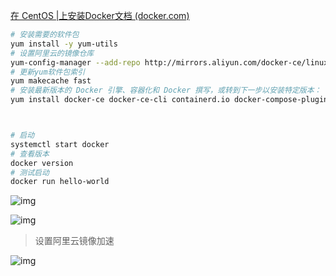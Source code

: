 [在 CentOS |上安装Docker文档 (docker.com)](https://docs.docker.com/engine/install/centos/)





```sh
# 安装需要的软件包
yum install -y yum-utils
# 设置阿里云的镜像仓库
yum-config-manager --add-repo http://mirrors.aliyun.com/docker-ce/linux/centos/docker-ce.repo
# 更新yum软件包索引
yum makecache fast
# 安装最新版本的 Docker 引擎、容器化和 Docker 撰写，或转到下一步以安装特定版本：
yum install docker-ce docker-ce-cli containerd.io docker-compose-plugin



# 启动
systemctl start docker
# 查看版本
docker version
# 测试启动
docker run hello-world
```

![img](https://wx3.sinaimg.cn/mw2000/008rcJvVly1h6ga1mdvabj30ra0iawlc.jpg)



![img](https://wx2.sinaimg.cn/mw2000/008rcJvVly1h6ga3awlrxj30ro0gck3a.jpg)







> 设置阿里云镜像加速

![img](https://wx2.sinaimg.cn/mw2000/008rcJvVly1h6ganvenkkj30if06040i.jpg)



